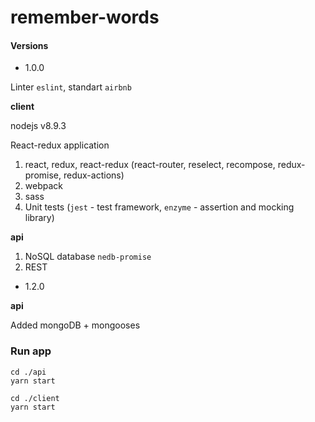 # remember-words

#### Versions

* 1.0.0

Linter `eslint`, standart `airbnb`

**client**

nodejs v8.9.3

React-redux application
 1) react, redux, react-redux (react-router, reselect, recompose, redux-promise, redux-actions)
 2) webpack
 3) sass
 4) Unit tests (`jest` - test framework, `enzyme` - assertion and mocking library)

**api**
 1) NoSQL database `nedb-promise`
 2) REST
 
 
 * 1.2.0
 
**api**

Added mongoDB + mongooses

### Run app
 
```
cd ./api
yarn start

cd ./client
yarn start

```
